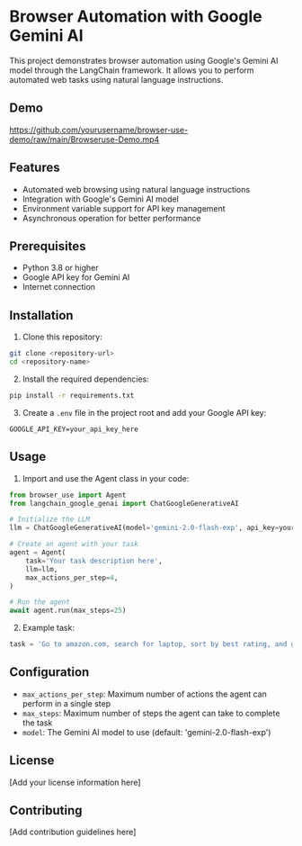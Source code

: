 # Browser Automation with Google Gemini AI

This project demonstrates browser automation using Google's Gemini AI model through the LangChain framework. It allows you to perform automated web tasks using natural language instructions.

## Demo
https://github.com/yourusername/browser-use-demo/raw/main/Browseruse-Demo.mp4

## Features

- Automated web browsing using natural language instructions
- Integration with Google's Gemini AI model
- Environment variable support for API key management
- Asynchronous operation for better performance

## Prerequisites

- Python 3.8 or higher
- Google API key for Gemini AI
- Internet connection

## Installation

1. Clone this repository:
```bash
git clone <repository-url>
cd <repository-name>
```

2. Install the required dependencies:
```bash
pip install -r requirements.txt
```

3. Create a `.env` file in the project root and add your Google API key:
```
GOOGLE_API_KEY=your_api_key_here
```

## Usage

1. Import and use the Agent class in your code:
```python
from browser_use import Agent
from langchain_google_genai import ChatGoogleGenerativeAI

# Initialize the LLM
llm = ChatGoogleGenerativeAI(model='gemini-2.0-flash-exp', api_key=your_api_key)

# Create an agent with your task
agent = Agent(
    task='Your task description here',
    llm=llm,
    max_actions_per_step=4,
)

# Run the agent
await agent.run(max_steps=25)
```

2. Example task:
```python
task = 'Go to amazon.com, search for laptop, sort by best rating, and give me the price of the first result'
```

## Configuration

- `max_actions_per_step`: Maximum number of actions the agent can perform in a single step
- `max_steps`: Maximum number of steps the agent can take to complete the task
- `model`: The Gemini AI model to use (default: 'gemini-2.0-flash-exp')

## License

[Add your license information here]

## Contributing

[Add contribution guidelines here]